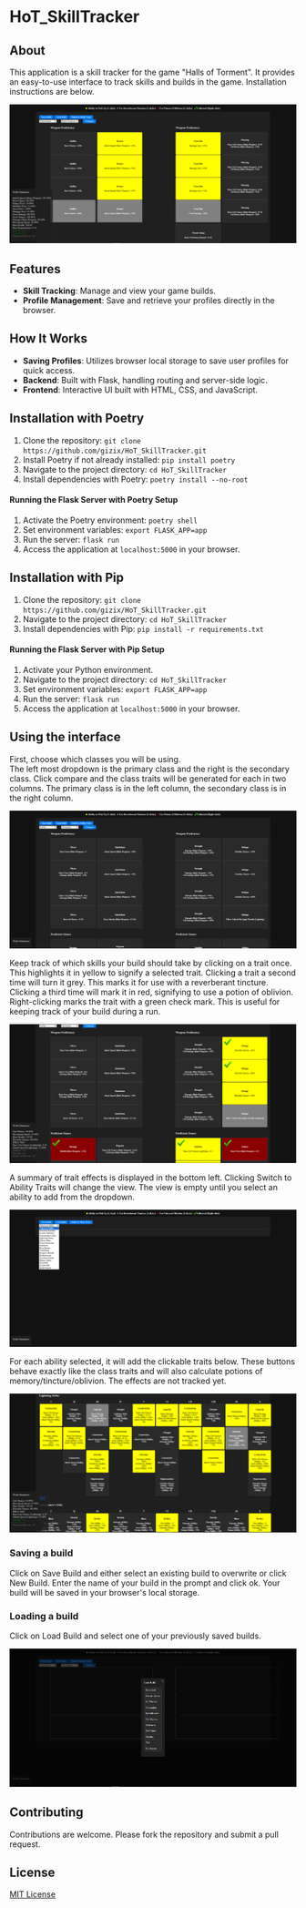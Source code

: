 # HoT_SkillTracker

## About
This application is a skill tracker for the game "Halls of Torment".
It provides an easy-to-use interface to track skills and builds in the game.
Installation instructions are below.

![img.png](app/static/images/readme_about.png)

## Features
- **Skill Tracking**: Manage and view your game builds.
- **Profile Management**: Save and retrieve your profiles directly in the browser.

## How It Works
- **Saving Profiles**: Utilizes browser local storage to save user profiles for quick access.
- **Backend**: Built with Flask, handling routing and server-side logic.
- **Frontend**: Interactive UI built with HTML, CSS, and JavaScript.

## Installation with Poetry
1. Clone the repository: `git clone https://github.com/gizix/HoT_SkillTracker.git`
2. Install Poetry if not already installed: `pip install poetry`
3. Navigate to the project directory: `cd HoT_SkillTracker`
4. Install dependencies with Poetry: `poetry install --no-root`
#### Running the Flask Server with Poetry Setup
1. Activate the Poetry environment: `poetry shell`
2. Set environment variables: `export FLASK_APP=app`
3. Run the server: `flask run`
4. Access the application at `localhost:5000` in your browser.

## Installation with Pip
1. Clone the repository: `git clone https://github.com/gizix/HoT_SkillTracker.git`
2. Navigate to the project directory: `cd HoT_SkillTracker`
3. Install dependencies with Pip: `pip install -r requirements.txt`
#### Running the Flask Server with Pip Setup
1. Activate your Python environment.
2. Navigate to the project directory: `cd HoT_SkillTracker`
3. Set environment variables: `export FLASK_APP=app`
4. Run the server: `flask run`
5. Access the application at `localhost:5000` in your browser.

## Using the interface
First, choose which classes you will be using.  
The left most dropdown is the primary class and the right is the secondary class.
Click compare and the class traits will be generated for each in two columns.
The primary class is in the left column, the secondary class is in the right column.

![img.png](app/static/images/readme_using_interface_1.png)

Keep track of which skills your build should take by clicking on a trait once.
This highlights it in yellow to signify a selected trait.
Clicking a trait a second time will turn it grey.  This marks it for use with a reverberant tincture.
Clicking a third time will mark it in red, signifying to use a potion of oblivion.
Right-clicking marks the trait with a green check mark.  This is useful for keeping track of your build during a run.

![img.png](app/static/images/readme_using_interface_2.png)

A summary of trait effects is displayed in the bottom left.
Clicking Switch to Ability Traits will change the view.
The view is empty until you select an ability to add from the dropdown.

![img.png](app/static/images/readme_using_interface_3.png)

For each ability selected, it will add the clickable traits below.
These buttons behave exactly like the class traits and will also calculate potions of memory/tincture/oblivion.
The effects are not tracked yet.

![img.png](app/static/images/readme_using_interface_4.png)


### Saving a build
Click on Save Build and either select an existing build to overwrite or click New Build.
Enter the name of your build in the prompt and click ok.  Your build will be saved in your browser's local storage.

### Loading a build
Click on Load Build and select one of your previously saved builds.

![img.png](app/static/images/readme_load_build.png)

## Contributing
Contributions are welcome. Please fork the repository and submit a pull request.

## License
[MIT License](LICENSE)
